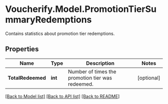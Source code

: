 # Voucherify.Model.PromotionTierSummaryRedemptions
Contains statistics about promotion tier redemptions.

## Properties

Name | Type | Description | Notes
------------ | ------------- | ------------- | -------------
**TotalRedeemed** | **int** | Number of times the promotion tier was redeemed. | [optional] 

[[Back to Model list]](../../README.md#documentation-for-models) [[Back to API list]](../../README.md#documentation-for-api-endpoints) [[Back to README]](../../README.md)

